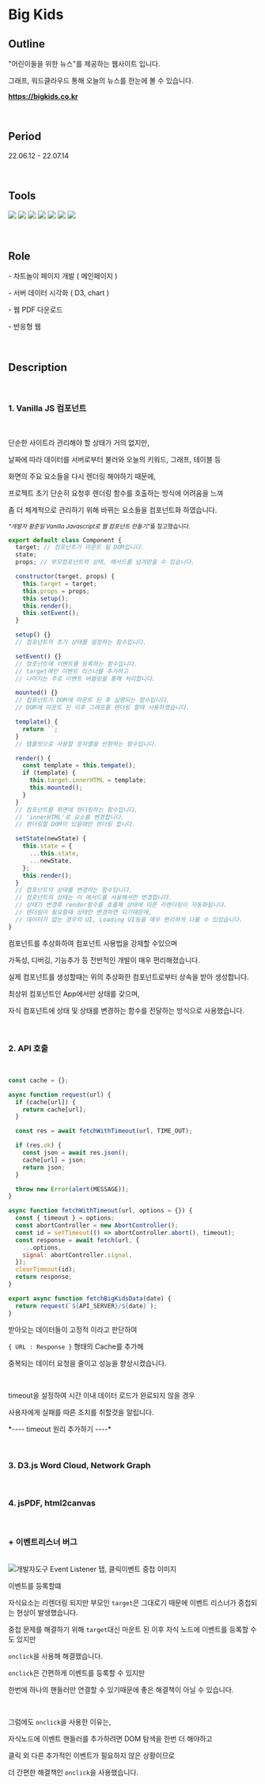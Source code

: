 # <b>Big Kids</b>

## <b>Outline</b>

"어린이들을 위한 뉴스"를 제공하는 웹사이트 입니다.

그래프, 워드클라우드 통해 오늘의 뉴스를 한눈에 볼 수 있습니다.

<strong><a target="_blank" href="https://bigkids.co.kr">https://bigkids.co.kr</a></strong>

<br>

## <b>Period</b>

22.06.12 - 22.07.14

<br>

## <b>Tools</b>

<img src="https://img.shields.io/badge/JavaScript-F7DF1E?style&logo=JavaScript&logoColor=white"/> <img src="https://img.shields.io/badge/Babel-F9DC3E?style&logo=babel&logoColor=white"/> <img src="https://img.shields.io/badge/Webpack-8DD6F9?style&logo=webpack&logoColor=white"/> <img src="https://img.shields.io/badge/D3-F9A03C?style&logo=D3.js&logoColor=white"/> <img src="https://img.shields.io/badge/Chart-FF6384?style&logo=D3.js&logoColor=white"/> <img src="https://img.shields.io/badge/jsPDF-8c5cdb?style&logo=pdf&logoColor=white"/> <img src="https://img.shields.io/badge/html2canvas-679e38?style&logo=&logoColor=white"/>

<br>

## <b>Role</b>

\- 차트놀이 페이지 개발 ( 메인페이지 )

\- 서버 데이터 시각화 ( D3, chart )

\- 웹 PDF 다운로드

\- 반응형 웹

<br>

## <b>Description</b>

<br>

### <b>1. Vanilla JS 컴포넌트</b>

<br>

단순한 사이트라 관리해야 할 상태가 거의 없지만,

날짜에 따라 데이터를 서버로부터 불러와 오늘의 키워드, 그래프, 테이블 등

화면의 주요 요소들을 다시 렌더링 해야하기 때문에,

프로젝트 초기 단순히 요청후 렌더링 함수를 호출하는 방식에 어려움을 느껴

좀 더 체계적으로 관리하기 위해 바뀌는 요소들을 컴포넌트화 하였습니다.

<small><i>"개발자 황준일 Vanilla Javascript로 웹 컴포넌트 만들기"</i>를 참고했습니다.</small>

```javascript
export default class Component {
  target; // 컴포넌트가 마운트 될 DOM입니다.
  state;
  props; // 부모컴포넌트의 상태, 메서드를 넘겨받을 수 있습니다.

  constructor(target, props) {
    this.target = target;
    this.props = props;
    this.setup();
    this.render();
    this.setEvent();
  }

  setup() {}
  // 컴포넌트의 초기 상태를 설정하는 함수입니다.

  setEvent() {}
  // 컴포넌트에 이벤트를 등록하는 함수입니다.
  // target에만 이벤트 리스너를 추가하고
  // 나머지는 주로 이벤트 버블링을 통해 처리합니다.

  mounted() {}
  // 컴포넌트가 DOM에 마운트 된 후 실행되는 함수입니다.
  // DOM에 마운트 된 이후 그래프를 렌더링 할때 사용하였습니다.

  template() {
    return ``;
  }
  // 템플릿으로 사용할 문자열을 반환하는 함수입니다.

  render() {
    const template = this.tempate();
    if (template) {
      this.target.innerHTML = template;
      this.mounted();
    }
  }
  // 컴포넌트를 화면에 렌더링하는 함수입니다.
  // 'innerHTML'로 요소를 변경합니다.
  // 렌더링할 DOM이 있을때만 렌더링 합니다.

  setState(newState) {
    this.state = {
      ...this.state,
      ...newState,
    };
    this.render();
  }
  // 컴포넌트의 상태를 변경하는 함수입니다.
  // 컴포넌트의 상태는 이 메서드를 사용해서만 변경합니다.
  // 상태가 변경후 render함수를 호출해 상태에 따른 리렌더링이 자동화됩니다.
  // 렌더링이 필요할때 상태만 변경하면 되기때문에,
  // 데이터가 없는 경우의 UI, Loading UI등을 매우 편리하게 다룰 수 있었습니다.
}
```

컴포넌트를 추상화하여 컴포넌트 사용법을 강제할 수있으며

가독성, 디버깅, 기능추가 등 전반적인 개발이 매우 편리해졌습니다.

실제 컴포넌트를 생성할때는 위의 추상화한 컴포넌트로부터 상속을 받아 생성합니다.

최상위 컴포넌트인 App에서만 상태를 갖으며,

자식 컴포넌트에 상태 및 상태를 변경하는 함수를 전달하는 방식으로 사용했습니다.

<br>

### <b>2. API 호출</b>

<br>

```javascript
const cache = {};

async function request(url) {
  if (cache[url]) {
    return cache[url];
  }

  const res = await fetchWithTimeout(url, TIME_OUT);

  if (res.ok) {
    const json = await res.json();
    cache[url] = json;
    return json;
  }

  throw new Error(alert(MESSAGE));
}

async function fetchWithTimeout(url, options = {}) {
  const { timeout } = options;
  const abortController = new AbortController();
  const id = setTimeout(() => abortController.abort(), timeout);
  const response = await fetch(url, {
    ...options,
    signal: abortController.signal,
  });
  clearTimeout(id);
  return response;
}

export async function fetchBigKidsData(date) {
  return request(`${API_SERVER}/${date}`);
}
```

받아오는 데이터들이 고정적 이라고 판단하여

`{ URL : Response }` 형태의 Cache를 추가해

중복되는 데이터 요청을 줄이고 성능을 향상시켰습니다.

<br>

timeout을 설정하여 시간 이내 데이터 로드가 완료되지 않을 경우

사용자에게 실패를 따른 조치를 취할것을 알립니다.

\*---- timeout 원리 추가하기 ----\*

<br>

### <b>3. D3.js Word Cloud, Network Graph</b>

<br>

### <b>4. jsPDF, html2canvas </b>

<br>

### <b>+ 이벤트리스너 버그</b>

<br>

<img alt="개발자도구 Event Listener 탭, 클릭이벤트 중첩 이미지" src="./evt.png" />

<br>

이벤트를 등록할떄 

자식요소는 리렌더링 되지만 부모인 `target`은 그대로기 때문에 이벤트 리스너가 중첩되는 현상이 발생했습니다.

중첩 문제를 해결하기 위해 `target`대신 마운트 된 이후 자식 노드에 이벤트를 등록할 수도 있지만

`onclick`을 사용해 해결했습니다.

`onclick`은 간편하게 이벤트를 등록할 수 있지만

한번에 하나의 핸들러만 연결할 수 있기때문에 좋은 해결책이 아닐 수 있습니다.

<br>

그럼에도 `onclick`을 사용한 이유는, 

자식노드에 이벤트 핸들러를 추가하려면 DOM 탐색을 한번 더 해야하고

클릭 외 다른 추가적인 이벤트가 필요하지 않은 상황이므로 

더 간편한 해결책인 `onclick`을 사용했습니다.

<br>

<!-- ### <b>+ setState 날짜 변경 버그 </b> -->
